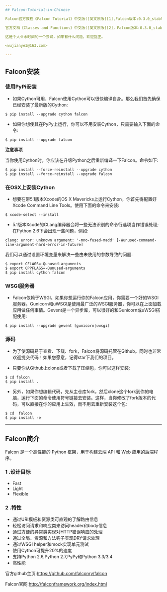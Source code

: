 ```yaml
---
## Falcon-Tutorial-in-Chinese

Falcon官方教程《Falcon Tutorial》中文版([英文原版][1],Falcon版本:0.3.0_stable)。

官方文档《Classes and Functions》中文版([英文原版][2]，Falcon版本:0.3.0_stable)，未完待续。

这是个人业余时间的一个尝试，如果有什么问题，欢迎指正。

<wujianye3@163.com>

---
```

## Falcon安装

### 使用PyPi安装

- 如果Cython可用，Falcon使用Cython可以很快编译自身。那么我们首先确保已经安装了最新版的Cython:

```
$ pip install --upgrade cython falcon
```

- 如果你想使其在PyPy上运行，你可以不用安装Cython，只需要输入下面的命令:

```
$ pip install --upgrade falcon
```

**注意事项**

当你使用Cython时，你应该在升级Python之后重新编译一下Falcon。命令如下:

```
$ pip install --force-reinstall --upgrade cython
$ pip install --force-reinstall --upgrade falcon
```

### 在OSX上安装Cython

- 想要在带5.1版本Xcode的OS X Mavericks上运行Cython，你首先得配置好Xcode Command Line Tools。使用下面的命令来安装:

```
$ xcode-select --install
```

- 5.1版本Xcode的CLang编译器会将一些无法识别的命令行选项当作错误处理;在Python 2.6下会出现一些问题，例如:

```
clang: error: unknown argument: '-mno-fused-madd' [-Wunused-command-line-argument-hard-error-in-future]
```

我们可以通过设置环境变量来解决一些由未使用的参数导致的问题:

```
$ export CFLAGS=-Qunused-arguments
$ export CPPFLAGS=-Qunused-arguments
$ pip install cython falcon
```

### WSGI服务器

- Falcon依赖于WSGI。如果你想运行你的Falcon应用，你需要一个好的WSGI服务器。Gunicorn和uWSGI是使用最广泛的WSGI服务器，你可以在上面加载应用做任何事情。Gevent是一个异步库，可以很好的和Gunicorn或uWSGI搭配使用:

```
$ pip install --upgrade gevent [gunicorn|uwsgi]
```

### 源码

- 为了使源码易于查看、下载、fork，Falcon将源码托管在Github。同时也非常欢迎提交代码！如果您愿意，记得star下我们的项目。

- 只要你从Github上clone或者下载了压缩包，你可以这样安装:

```
$ cd falcon
$ pip install .
```

- 另外，如果你想编辑代码，先从主仓库fork，然后clone这个fork到你的电脑，运行下面的命令使用符号链接去安装。这样，当你修改了fork版本的代码，可以直接在你的应用上生效，而不用去重新安装这个包:

```
$ cd  falcon
$ pip install -e
```

---
## Falcon简介

Falcon 是一个高性能的 Python 框架，用于构建云端 API 和 Web 应用的后端程序。

### 1 .设计目标

- Fast
- Light
- Flexible

### 2 .特性

- 通过URI模板和资源类可直观的了解路由信息
- 轻松访问请求和响应类来访问header和body信息
- 通过方便的异常类实现对HTTP错误响应的处理
- 通过全局、资源和方法钩子实现DRY请求处理
- 通过WSGI helper和mock实现单元测试
- 使用Cython可提升20%的速度
- 支持Python 2.6,Python 2.7,PyPy和Python 3.3/3.4
- 高性能

官方github主页:<https://github.com/falconry/falcon>

Falcon官网:<http://falconframework.org/index.html>

[1]:http://falcon.readthedocs.org/en/stable/user/tutorial.html
[2]:http://falcon.readthedocs.org/en/stable/api/index.html
